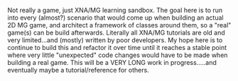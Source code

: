 Not really a game, just XNA/MG learning sandbox.  The goal here is to run into every (almost?) scenario that would come up when building an actual 2D MG game, and architect a framework of classes around them, so a "real" game(s) can be build afterwards.  Literally all XNA/MG tutorials are old and very limited...and (mostly) written by poor developers.  My hope here is to continue to build this and refactor it over time until it reaches a stable point where very little "unexpected" code changes would have to be made when building a real game.  This will be a VERY LONG work in progress.....and eventually maybe a tutorial/reference for others.
